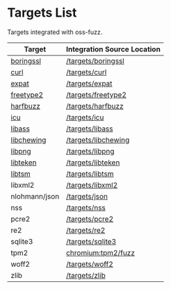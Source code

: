 # Targets List

Targets integrated with oss-fuzz.

| Target | Integration Source Location |
| ------------ | --------------- |
| [boringssl](https://boringssl.googlesource.com/boringssl/) | [/targets/boringssl](https://github.com/google/oss-fuzz/tree/master/targets/boringssl) |
| [curl](https://curl.haxx.se/) | [/targets/curl](https://github.com/google/oss-fuzz/tree/master/targets/curl) |
| [expat](http://expat.sourceforge.net/) | [/targets/expat](https://github.com/google/oss-fuzz/tree/master/targets/expat) |
| [freetype2](https://www.freetype.org/) | [/targets/freetype2](https://github.com/google/oss-fuzz/tree/master/targets/freetype2) |
| [harfbuzz](http://www.harfbuzz.org/) | [/targets/harfbuzz](https://github.com/google/oss-fuzz/tree/master/targets/harfbuzz) |
| [icu](http://site.icu-project.org/) | [/targets/icu](https://github.com/google/oss-fuzz/tree/master/targets/icu) |
| [libass](https://github.com/libass/libass) | [/targets/libass](https://github.com/google/oss-fuzz/tree/master/targets/libass) |
| [libchewing](http://chewing.im/) | [/targets/libchewing](https://github.com/google/oss-fuzz/tree/master/targets/libchewing) |
| [libpng](http://www.libpng.org/pub/png/libpng.html) | [/targets/libpng](https://github.com/google/oss-fuzz/tree/master/targets/libpng) |
| [libteken](http://80386.nl/projects/libteken/) | [/targets/libteken](https://github.com/google/oss-fuzz/tree/master/targets/libteken) |
| [libtsm](https://www.freedesktop.org/wiki/Software/kmscon/libtsm/) | [/targets/libtsm](https://github.com/google/oss-fuzz/tree/master/targets/libtsm) |
| libxml2 | [/targets/libxml2](https://github.com/google/oss-fuzz/tree/master/targets/libxml2) |
| nlohmann/json | [/targets/json](https://github.com/google/oss-fuzz/tree/master/targets/json) |
| nss | [/targets/nss](https://github.com/google/oss-fuzz/tree/master/targets/nss) |
| pcre2 | [/targets/pcre2](https://github.com/google/oss-fuzz/tree/master/targets/pcre2) |
| re2 | [/targets/re2](https://github.com/google/oss-fuzz/tree/master/targets/re2) |
| sqlite3 | [/targets/sqlite3](https://github.com/google/oss-fuzz/tree/master/targets/sqlite3) | 
| tpm2 | [chromium:tpm2/fuzz](https://chromium.googlesource.com/chromiumos/third_party/tpm2/+/master/fuzz/) |
| woff2 | [/targets/woff2](https://github.com/google/oss-fuzz/tree/master/targets/woff2) |
| zlib | [/targets/zlib](https://github.com/google/oss-fuzz/tree/master/targets/zlib) |
